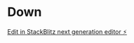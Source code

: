 # Down

[Edit in StackBlitz next generation editor ⚡️](https://stackblitz.com/~/github.com/BlackStartgit/Down)